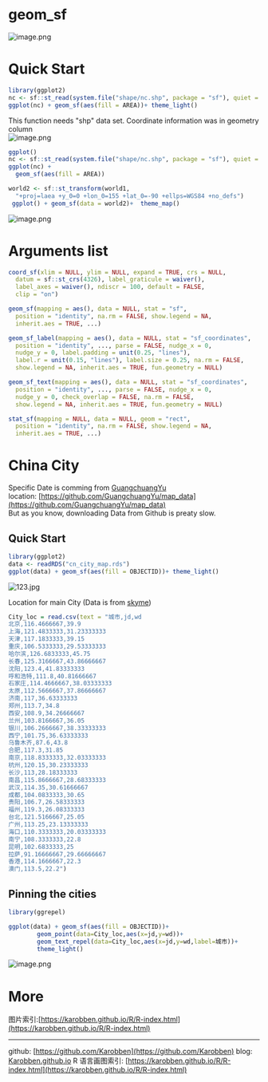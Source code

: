 # geom_sf

![image.png](https://cdn.nlark.com/yuque/0/2020/png/691897/1580045445306-24183639-fd7b-41c8-bb0d-ba27865da9fc.png#align=left&display=inline&height=398&name=image.png&originHeight=398&originWidth=1155&size=112194&status=done&style=none&width=1155)

<a name="CHCOR"></a>
# Quick Start
```r
library(ggplot2)
nc <- sf::st_read(system.file("shape/nc.shp", package = "sf"), quiet = TRUE)
ggplot(nc) + geom_sf(aes(fill = AREA))+ theme_light()
```

This function needs "shp" data set. Coordinate information was in geometry column<br />![image.png](https://cdn.nlark.com/yuque/0/2020/png/691897/1580045921868-f2a2022b-fc46-4122-95e7-a93706a949be.png#align=left&display=inline&height=139&name=image.png&originHeight=139&originWidth=1239&size=56896&status=done&style=none&width=1239)

```r
ggplot()
nc <- sf::st_read(system.file("shape/nc.shp", package = "sf"), quiet = TRUE)
ggplot(nc) +
  geom_sf(aes(fill = AREA))

world2 <- sf::st_transform(world1,
  "+proj=laea +y_0=0 +lon_0=155 +lat_0=-90 +ellps=WGS84 +no_defs")
 ggplot() + geom_sf(data = world2)+  theme_map()
```

![image.png](https://cdn.nlark.com/yuque/0/2020/png/691897/1580046733865-c88aaa95-7468-4b80-9268-aac8e47b8f3c.png#align=left&display=inline&height=549&name=image.png&originHeight=676&originWidth=663&size=175444&status=done&style=none&width=538)
<a name="NTzPU"></a>
# Arguments list
```r
coord_sf(xlim = NULL, ylim = NULL, expand = TRUE, crs = NULL,
  datum = sf::st_crs(4326), label_graticule = waiver(),
  label_axes = waiver(), ndiscr = 100, default = FALSE,
  clip = "on")

geom_sf(mapping = aes(), data = NULL, stat = "sf",
  position = "identity", na.rm = FALSE, show.legend = NA,
  inherit.aes = TRUE, ...)

geom_sf_label(mapping = aes(), data = NULL, stat = "sf_coordinates",
  position = "identity", ..., parse = FALSE, nudge_x = 0,
  nudge_y = 0, label.padding = unit(0.25, "lines"),
  label.r = unit(0.15, "lines"), label.size = 0.25, na.rm = FALSE,
  show.legend = NA, inherit.aes = TRUE, fun.geometry = NULL)

geom_sf_text(mapping = aes(), data = NULL, stat = "sf_coordinates",
  position = "identity", ..., parse = FALSE, nudge_x = 0,
  nudge_y = 0, check_overlap = FALSE, na.rm = FALSE,
  show.legend = NA, inherit.aes = TRUE, fun.geometry = NULL)

stat_sf(mapping = NULL, data = NULL, geom = "rect",
  position = "identity", na.rm = FALSE, show.legend = NA,
  inherit.aes = TRUE, ...)

```


<a name="2SOp0"></a>
# China City
Specific Date is comming from [GuangchuangYu](https://guangchuangyu.github.io)<br />location: [https://github.com/GuangchuangYu/map_data](https://github.com/GuangchuangYu/map_data)<br />But as you know, downloading Data from Github is preaty slow.

<a name="xaf8Z"></a>
## Quick Start

```r
library(ggplot2)
data <- readRDS("cn_city_map.rds")
ggplot(data) + geom_sf(aes(fill = OBJECTID))+ theme_light()
```

![123.jpg](https://cdn.nlark.com/yuque/0/2020/jpeg/691897/1583311312206-a04387f1-aca1-4e5d-b61c-7fc35bcdae35.jpeg#align=left&display=inline&height=461&name=123.jpg&originHeight=461&originWidth=500&size=24318&status=done&style=none&width=500)



Location for main City (Data is from [skyme](https://www.cnblogs.com/skyme/p/5182149.html))
```r
City_loc = read.csv(text = "城市,jd,wd
北京,116.4666667,39.9
上海,121.4833333,31.23333333
天津,117.1833333,39.15
重庆,106.5333333,29.53333333
哈尔滨,126.6833333,45.75
长春,125.3166667,43.86666667
沈阳,123.4,41.83333333
呼和浩特,111.8,40.81666667
石家庄,114.4666667,38.03333333
太原,112.5666667,37.86666667
济南,117,36.63333333
郑州,113.7,34.8
西安,108.9,34.26666667
兰州,103.8166667,36.05
银川,106.2666667,38.33333333
西宁,101.75,36.63333333
乌鲁木齐,87.6,43.8
合肥,117.3,31.85
南京,118.8333333,32.03333333
杭州,120.15,30.23333333
长沙,113,28.18333333
南昌,115.8666667,28.68333333
武汉,114.35,30.61666667
成都,104.0833333,30.65
贵阳,106.7,26.58333333
福州,119.3,26.08333333
台北,121.5166667,25.05
广州,113.25,23.13333333
海口,110.3333333,20.03333333
南宁,108.3333333,22.8
昆明,102.6833333,25
拉萨,91.16666667,29.66666667
香港,114.1666667,22.3
澳门,113.5,22.2")
```

<a name="b2SLf"></a>
## Pinning the cities
```r
library(ggrepel)

ggplot(data) + geom_sf(aes(fill = OBJECTID))+
		geom_point(data=City_loc,aes(x=jd,y=wd))+
		geom_text_repel(data=City_loc,aes(x=jd,y=wd,label=城市))+
		theme_light()
```
![image.png](https://cdn.nlark.com/yuque/0/2020/png/691897/1583314607739-7c648cd6-6877-4e3a-aa9e-4dd8b50864e7.png#align=left&display=inline&height=544&name=image.png&originHeight=544&originWidth=566&size=142491&status=done&style=none&width=566)
<a name="mOPej"></a>
# More
图片索引:[https://karobben.github.io/R/R-index.html](https://karobben.github.io/R/R-index.html)






---
github: [https://github.com/Karobben](https://github.com/Karobben)
blog: [Karobben.github.io](http://Karobben.github.io)
R 语言画图索引: [https://karobben.github.io/R/R-index.html](https://karobben.github.io/R/R-index.html)

